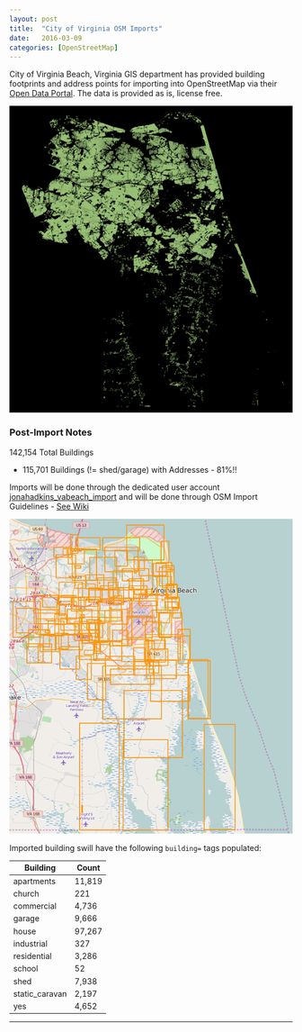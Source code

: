 ```yaml
---
layout: post
title:  "City of Virginia OSM Imports"
date:   2016-03-09
categories: [OpenStreetMap]
---
```

City of Virginia Beach, Virginia GIS department has provided building footprints and address points for importing into OpenStreetMap via their [Open Data Portal](http://gis.data.vbgov.com). The data is provided as is, license free.

![](https://raw.githubusercontent.com/jonahadkins/virginia-beach-OSM-imports/master/va-beach.png)

### Post-Import Notes  

142,154 Total Buildings  
* 115,701 Buildings (!= shed/garage) with Addresses - 81%!!

Imports will be done through the dedicated user account [jonahadkins_vabeach_import](https://www.openstreetmap.org/user/jonahadkins_vabeach_imports/) and will be done through OSM Import Guidelines - [See Wiki](https://wiki.openstreetmap.org/wiki/City_of_Virginia_Beach_Buildings/Address_Import)  

![](https://raw.githubusercontent.com/jonahadkins/virginia-beach-OSM-imports/master/post-vabeach.png)

Imported building swill have the following `building=` tags populated:  

| Building  |   Count |
| ------------- | ------------- |
| apartments  | 11,819  |
| church  | 221  |
| commercial  | 4,736  |
| garage  | 9,666  |
| house  | 97,267  |
| industrial  | 327  |
| residential  | 3,286  |
| school  | 52  |
| shed  | 7,938  |
| static_caravan  | 2,197  |
| yes  | 4,652  |

---
